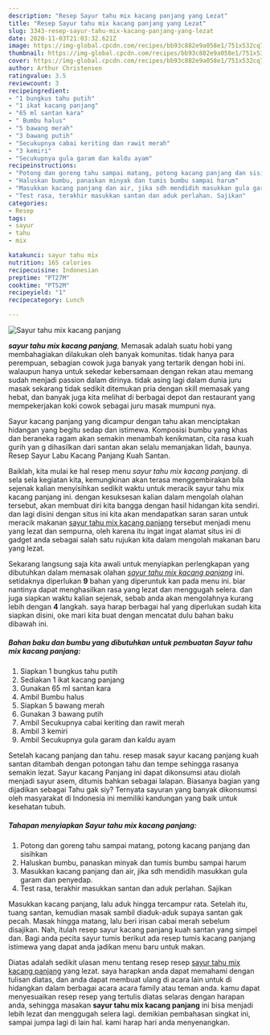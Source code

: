```yaml
---
description: "Resep Sayur tahu mix kacang panjang yang Lezat"
title: "Resep Sayur tahu mix kacang panjang yang Lezat"
slug: 3343-resep-sayur-tahu-mix-kacang-panjang-yang-lezat
date: 2020-11-03T21:03:32.621Z
image: https://img-global.cpcdn.com/recipes/bb93c882e9a058e1/751x532cq70/sayur-tahu-mix-kacang-panjang-foto-resep-utama.jpg
thumbnail: https://img-global.cpcdn.com/recipes/bb93c882e9a058e1/751x532cq70/sayur-tahu-mix-kacang-panjang-foto-resep-utama.jpg
cover: https://img-global.cpcdn.com/recipes/bb93c882e9a058e1/751x532cq70/sayur-tahu-mix-kacang-panjang-foto-resep-utama.jpg
author: Arthur Christensen
ratingvalue: 3.5
reviewcount: 3
recipeingredient:
- "1 bungkus tahu putih"
- "1 ikat kacang panjang"
- "65 ml santan kara"
- " Bumbu halus"
- "5 bawang merah"
- "3 bawang putih"
- "Secukupnya cabai keriting dan rawit merah"
- "3 kemiri"
- "Secukupnya gula garam dan kaldu ayam"
recipeinstructions:
- "Potong dan goreng tahu sampai matang, potong kacang panjang dan sisihkan"
- "Haluskan bumbu, panaskan minyak dan tumis bumbu sampai harum"
- "Masukkan kacang panjang dan air, jika sdh mendidih masukkan gula garam dan penyedap."
- "Test rasa, terakhir masukkan santan dan aduk perlahan. Sajikan"
categories:
- Resep
tags:
- sayur
- tahu
- mix

katakunci: sayur tahu mix 
nutrition: 165 calories
recipecuisine: Indonesian
preptime: "PT27M"
cooktime: "PT52M"
recipeyield: "1"
recipecategory: Lunch

---
```



![Sayur tahu mix kacang panjang](https://img-global.cpcdn.com/recipes/bb93c882e9a058e1/751x532cq70/sayur-tahu-mix-kacang-panjang-foto-resep-utama.jpg)

<b><i>sayur tahu mix kacang panjang</i></b>, Memasak adalah suatu hobi yang membahagiakan dilakukan oleh banyak komunitas. tidak hanya para perempuan, sebagian cowok juga banyak yang tertarik dengan hobi ini. walaupun hanya untuk sekedar kebersamaan dengan rekan atau memang sudah menjadi passion dalam dirinya. tidak asing lagi dalam dunia juru masak sekarang tidak sedikit ditemukan pria dengan skill memasak yang hebat, dan banyak juga kita melihat di berbagai depot dan restaurant yang mempekerjakan koki cowok sebagai juru masak mumpuni nya.

Sayur kacang panjang yang dicampur dengan tahu akan menciptakan hidangan yang begitu sedap dan istimewa. Komposisi bumbu yang khas dan beraneka ragam akan semakin menambah kenikmatan, cita rasa kuah gurih yan g dihasilkan dari santan akan selalu memanjakan lidah, baunya. Resep Sayur Labu Kacang Panjang Kuah Santan.

Baiklah, kita mulai ke hal resep menu <i>sayur tahu mix kacang panjang</i>. di sela sela kegiatan kita, kemungkinan akan terasa menggembirakan bila sejenak kalian menyisihkan sedikit waktu untuk meracik sayur tahu mix kacang panjang ini. dengan kesuksesan kalian dalam mengolah olahan tersebut, akan membuat diri kita bangga dengan hasil hidangan kita sendiri. dan lagi disini dengan situs ini kita akan mendapatkan saran saran untuk meracik makanan <u>sayur tahu mix kacang panjang</u> tersebut menjadi menu yang lezat dan sempurna, oleh karena itu ingat ingat alamat situs ini di gadget anda sebagai salah satu rujukan kita dalam mengolah makanan baru yang lezat.


Sekarang langsung saja kita awali untuk menyiapkan perlengkapan yang dibutuhkan dalam memasak olahan <u><i>sayur tahu mix kacang panjang</i></u> ini. setidaknya diperlukan <b>9</b> bahan yang diperuntuk kan pada menu ini. biar nantinya dapat menghasilkan rasa yang lezat dan menggugah selera. dan juga siapkan waktu kalian sejenak, sebab anda akan mengolahnya kurang lebih dengan <b>4</b> langkah. saya harap berbagai hal yang diperlukan sudah kita siapkan disini, oke mari kita buat dengan mencatat dulu bahan baku dibawah ini.

<!--inarticleads1-->

##### Bahan baku dan bumbu yang dibutuhkan untuk pembuatan Sayur tahu mix kacang panjang:

1. Siapkan 1 bungkus tahu putih
1. Sediakan 1 ikat kacang panjang
1. Gunakan 65 ml santan kara
1. Ambil  Bumbu halus
1. Siapkan 5 bawang merah
1. Gunakan 3 bawang putih
1. Ambil Secukupnya cabai keriting dan rawit merah
1. Ambil 3 kemiri
1. Ambil Secukupnya gula garam dan kaldu ayam


Setelah kacang panjang dan tahu. resep masak sayur kacang panjang kuah santan ditambah dengan potongan tahu dan tempe sehingga rasanya semakin lezat. Sayur kacang Panjang ini dapat dikonsumsi atau diolah menjadi sayur asem, ditumis bahkan sebagai lalapan. Biasanya bagian yang dijadikan sebagai Tahu gak siy? Ternyata sayuran yang banyak dikonsumsi oleh masyarakat di Indonesia ini memiliki kandungan yang baik untuk kesehatan tubuh. 

<!--inarticleads2-->

##### Tahapan menyiapkan Sayur tahu mix kacang panjang:

1. Potong dan goreng tahu sampai matang, potong kacang panjang dan sisihkan
1. Haluskan bumbu, panaskan minyak dan tumis bumbu sampai harum
1. Masukkan kacang panjang dan air, jika sdh mendidih masukkan gula garam dan penyedap.
1. Test rasa, terakhir masukkan santan dan aduk perlahan. Sajikan


Masukkan kacang panjang, lalu aduk hingga tercampur rata. Setelah itu, tuang santan, kemudian masak sambil diaduk-aduk supaya santan gak pecah. Masak hingga matang, lalu beri irisan cabai merah sebelum disajikan. Nah, itulah resep sayur kacang panjang kuah santan yang simpel dan. Bagi anda pecita sayur tumis berikut ada resep tumis kacang panjang istimewa yang dapat anda jadikan menu baru untuk makan. 

Diatas adalah sedikit ulasan menu tentang resep resep <u>sayur tahu mix kacang panjang</u> yang lezat. saya harapkan anda dapat memahami dengan tulisan diatas, dan anda dapat membuat ulang di acara lain untuk di hidangkan dalam berbagai acara acara family atau teman anda. kamu dapat menyesuaikan resep resep yang tertulis diatas selaras dengan harapan anda, sehingga masakan <b>sayur tahu mix kacang panjang</b> ini bisa menjadi lebih lezat dan menggugah selera lagi. demikian pembahasan singkat ini, sampai jumpa lagi di lain hal. kami harap hari anda menyenangkan.
